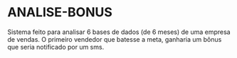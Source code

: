 # ANALISE-BONUS
Sistema feito para analisar 6 bases de dados (de 6 meses) de uma empresa de vendas. O primeiro vendedor que batesse a meta, ganharia um bônus que seria notificado por um sms.
